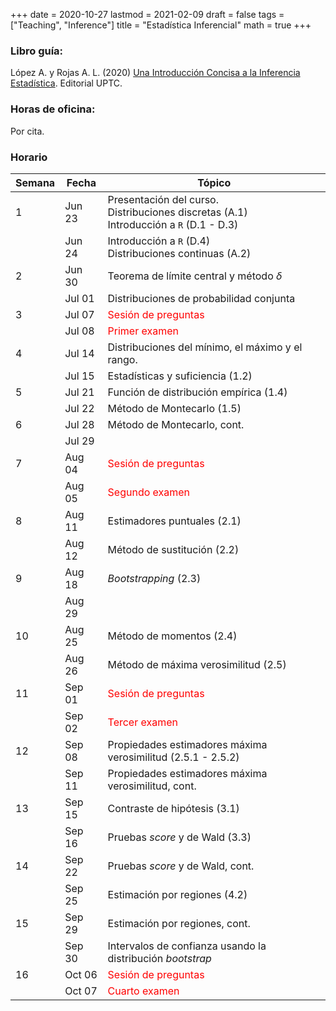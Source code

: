 +++
date      = 2020-10-27
lastmod   = 2021-02-09
draft     = false
tags      = ["Teaching", "Inference"]
title     = "Estadística Inferencial"
math      = true
+++

### Libro guía:

López A. y Rojas A. L. (2020) [Una Introducción Concisa a la Inferencia Estadística](https://alexrojas.netlify.app/publication/ie/). Editorial UPTC.

### Horas de oficina: 

Por cita.

### Horario

Semana | Fecha | Tópico
---| ---| ---
1  | Jun 23 | Presentación del curso. <br> Distribuciones discretas (A.1) <br> Introducción a `R` (D.1 - D.3)
&nbsp; | Jun 24 | Introducción a `R` (D.4) <br> Distribuciones continuas (A.2)
2  | Jun 30 | Teorema de límite central y método $\delta$
&nbsp; | Jul 01 | Distribuciones de probabilidad conjunta
3  | Jul 07 | <font color="red">Sesión de preguntas</font> 
&nbsp; | Jul 08 | <font color="red">Primer examen</font> 
4  | Jul 14 | Distribuciones del mínimo, el máximo y el rango.
&nbsp; | Jul 15 | Estadísticas y suficiencia (1.2)
5  | Jul 21 | Función de distribución empírica (1.4)
&nbsp; | Jul 22 | Método de Montecarlo (1.5)
6  | Jul 28 | Método de Montecarlo, cont. 
&nbsp; | Jul 29 | &nbsp;
7  | Aug 04 | <font color="red">Sesión de preguntas</font> 
&nbsp; | Aug 05 | <font color="red">Segundo examen</font> 
8  | Aug 11 | Estimadores puntuales (2.1)
&nbsp; | Aug 12 | Método de sustitución (2.2)
9  | Aug 18 | *Bootstrapping* (2.3)
&nbsp; | Aug 29 | &nbsp;
10 | Aug 25 | Método de momentos (2.4)
&nbsp; | Aug 26 | Método de máxima verosimilitud (2.5)
11  | Sep 01 | <font color="red">Sesión de preguntas</font> 
&nbsp; | Sep 02 | <font color="red">Tercer examen</font> 
12  | Sep 08 | Propiedades estimadores máxima verosimilitud (2.5.1 - 2.5.2)
&nbsp; | Sep 11 | Propiedades estimadores máxima verosimilitud, cont.
13  | Sep 15 | Contraste de hipótesis (3.1)
&nbsp; | Sep 16 | Pruebas *score* y de Wald (3.3)
14  | Sep 22 | Pruebas *score* y de Wald, cont.
&nbsp; | Sep 25 | Estimación por regiones (4.2)
15  | Sep 29 | Estimación por regiones, cont.
&nbsp; | Sep 30 |  Intervalos de confianza usando la distribución *bootstrap*
16  | Oct 06 | <font color="red">Sesión de preguntas</font> 
&nbsp; | Oct 07 | <font color="red">Cuarto examen</font> 

